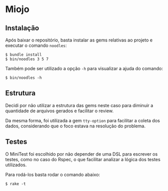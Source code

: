 # Miojo

## Instalação

Após baixar o repositório, basta instalar as gems relativas ao projeto e executar o comando `noodles`:

```shell
$ bundle install
$ bin/noodles 3 5 7
```
Também pode ser utilizado a opção `-h` para visualizar a ajuda do comando:

```shell
$ bin/noodles -h
```

## Estrutura

Decidi por não utilizar a estrutura das gems neste caso para diminuir a quantidade de arquivos gerados e facilitar o review.

Da mesma forma, foi utilizada a gem `tty-option` para facilitar a coleta dos dados, considerando que o foco estava na resolução do problema.

## Testes

O MiniTest foi escolhido por não depender de uma DSL para escrever os testes, como no caso do Rspec, o que facilitar analizar a lógica dos testes utilizados.

Para rodá-los basta rodar o comando abaixo:

```shell
$ rake -t
```
